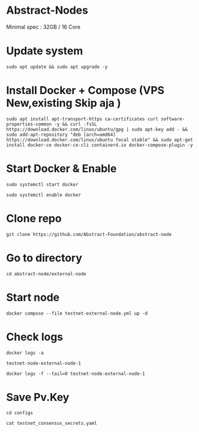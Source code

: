 # Abstract-Nodes
Minimal spec : 32GB / 16 Core
# Update system
```
sudo apt update && sudo apt upgrade -y
```

# Install Docker + Compose (VPS New,existing Skip aja )
```
sudo apt install apt-transport-https ca-certificates curl software-properties-common -y && curl -fsSL https://download.docker.com/linux/ubuntu/gpg | sudo apt-key add - && sudo add-apt-repository "deb [arch=amd64] https://download.docker.com/linux/ubuntu focal stable" && sudo apt-get install docker-ce docker-ce-cli containerd.io docker-compose-plugin -y
```
# Start Docker & Enable
```
sudo systemctl start docker
```
```
sudo systemctl enable docker
```
# Clone repo
```
git clone https://github.com/Abstract-Foundation/abstract-node
```

# Go to directory
```
cd abstract-node/external-node
```
# Start node
```
docker compose --file testnet-external-node.yml up -d
```

# Check logs
```
docker logs -a 
```
```
testnet-node-external-node-1
```
```
docker logs -f --tail=0 testnet-node-external-node-1
```
# Save Pv.Key
```
cd configs
```
```
cat testnet_consensus_secrets.yaml
```

